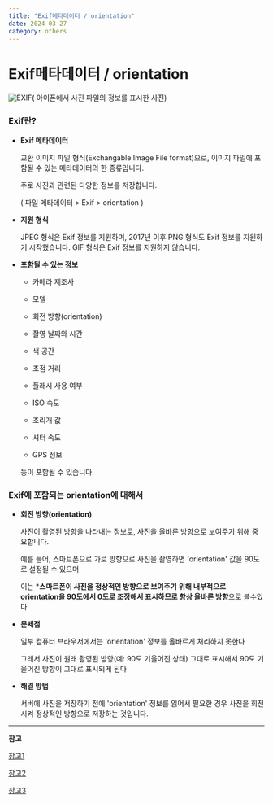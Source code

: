 ```yaml
---
title: "Exif메타데이터 / orientation"
date: 2024-03-27
category: others
---
```


# Exif메타데이터 / orientation

![EXIF](/storage/1711465898.jpg)( 아이폰에서 사진 파일의 정보를 표시한 사진)

### **Exif란?**

* **Exif 메타데이터**

  교환 이미지 파일 형식(Exchangable Image File format)으로, 이미지 파일에 포함될 수 있는 메타데이터의 한 종류입니다.

  주로 사진과 관련된 다양한 정보를 저장합니다.

  ( 파일 메타데이터 > Exif > orientation )
* **지원 형식**

  JPEG 형식은 Exif 정보를 지원하며, 2017년 이후 PNG 형식도 Exif 정보를 지원하기 시작했습니다. GIF 형식은 Exif 정보를 지원하지 않습니다.
* **포함될 수 있는 정보**

  - 카메라 제조사

  - 모델

  - 회전 방향(orientation)

  - 촬영 날짜와 시간

  - 색 공간

  - 초점 거리

  - 플래시 사용 여부

  - ISO 속도

  - 조리개 값

  - 셔터 속도

  - GPS 정보

  등이 포함될 수 있습니다.

### Exif에 포함되는 **orientation에 대해서**

* **회전 방향(orientation)**

  사진이 촬영된 방향을 나타내는 정보로, 사진을 올바른 방향으로 보여주기 위해 중요합니다.

  예를 들어, 스마트폰으로 가로 방향으로 사진을 촬영하면 'orientation' 값을 90도로 설정될 수 있으며

  이는 \***스마트폰이 사진을 정상적인 방향으로 보여주기 위해 내부적으로 orientation을 90도에서 0도로 조정해서 표시하므로 항상 올바른 방향**으로 볼수있다
* **문제점**

  일부 컴퓨터 브라우저에서는 'orientation' 정보를 올바르게 처리하지 못한다

  그래서 사진이 원래 촬영된 방향(예: 90도 기울어진 상태) 그대로 표시해서 90도 기울어진 방향이 그대로 표시되게 된다
* **해결 방법**

  서버에 사진을 저장하기 전에 'orientation' 정보를 읽어서 필요한 경우 사진을 회전시켜 정상적인 방향으로 저장하는 것입니다.

---

**참고**

[참고1](https://velog.io/@khy226/%EB%AA%A8%EB%B0%94%EC%9D%BC-%EC%82%AC%EC%A7%84-%EC%97%85%EB%A1%9C%EB%93%9C-%EC%8B%9C-90%EB%8F%84-%ED%9A%8C%EC%A0%84%ED%95%98%EB%8A%94-%EB%AC%B8%EC%A0%9C-%ED%95%B4%EA%B2%B0-feat.-Exif-%EB%A9%94%ED%83%80%EB%8D%B0%EC%9D%B4%ED%84%B0-blueimp-load-image)

[참고2](https://feel5ny.github.io/2018/08/06/JS_13/)

[참고3](https://thxwelchs.github.io/METADATA-EXIF/)
